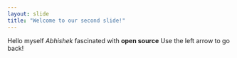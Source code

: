 ```yaml
---
layout: slide
title: "Welcome to our second slide!"
---
```

Hello myself *Abhishek* fascinated with **open source**
Use the left arrow to go back!
